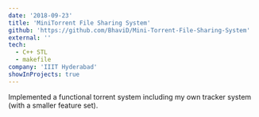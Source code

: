 ```yaml
---
date: '2018-09-23'
title: 'MiniTorrent File Sharing System'
github: 'https://github.com/BhaviD/Mini-Torrent-File-Sharing-System'
external: ''
tech:
  - C++ STL
  - makefile
company: 'IIIT Hyderabad'
showInProjects: true
---
```


Implemented a functional torrent system including my own tracker system (with a smaller feature set).